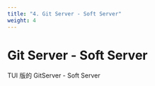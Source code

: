 ```yaml
---
title: "4. Git Server - Soft Server"
weight: 4
---
```


# Git Server - Soft Server

TUI 版的 GitServer - Soft Server
